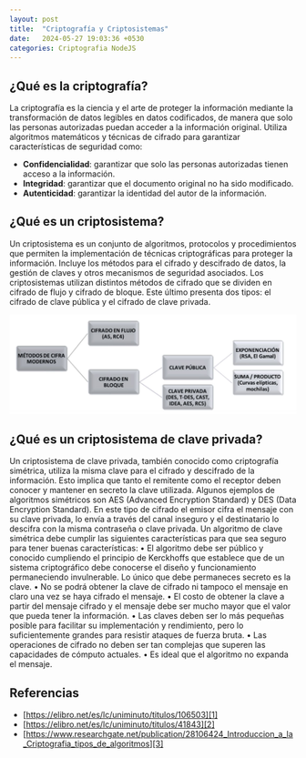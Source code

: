 ```yaml
---
layout: post
title:  "Criptografía y Criptosistemas"
date:   2024-05-27 19:03:36 +0530
categories: Criptografia NodeJS
---
```

## ¿Qué es la criptografía?

La criptografía es la ciencia y el arte de proteger la información mediante la transformación de datos legibles en datos codificados, de manera que solo las personas autorizadas puedan acceder a la información original. Utiliza algoritmos matemáticos y técnicas de cifrado para garantizar características de seguridad como:
- **Confidencialidad**: garantizar que solo las personas autorizadas tienen acceso a la información.
- **Integridad**: garantizar que el documento original no ha sido modificado.
- **Autenticidad**: garantizar la identidad del autor de la información.

## ¿Qué es un criptosistema?

Un criptosistema es un conjunto de algoritmos, protocolos y procedimientos que permiten la implementación de técnicas criptográficas para proteger la información. Incluye los métodos para el cifrado y descifrado de datos, la gestión de claves y otros mecanismos de seguridad asociados. 
Los criptosistemas utilizan distintos métodos de cifrado que se dividen en cifrado de flujo y cifrado de bloque. Este último presenta dos tipos: el cifrado de clave pública y el cifrado de clave privada. 

![Image](/assets/Criptosistemas.JPG)

## ¿Qué es un criptosistema de clave privada?
Un criptosistema de clave privada, también conocido como criptografía simétrica, utiliza la misma clave para el cifrado y descifrado de la información. Esto implica que tanto el remitente como el receptor deben conocer y mantener en secreto la clave utilizada. Algunos ejemplos de algoritmos simétricos son AES (Advanced Encryption Standard) y DES (Data Encryption Standard).
En este tipo de cifrado el emisor cifra el mensaje con su clave privada, lo envía a través del canal inseguro y el destinatario lo descifra con la misma contraseña o clave privada. 
Un algoritmo de clave simétrica debe cumplir las siguientes características para que sea seguro para tener buenas características:
•	El algoritmo debe ser público y conocido cumpliendo el principio de Kerckhoffs que establece que de un sistema criptográfico debe conocerse el diseño y funcionamiento permaneciendo invulnerable. Lo único que debe permaneces secreto es la clave.
•	No se podrá obtener la clave de cifrado ni tampoco el mensaje en claro una vez se haya cifrado el mensaje.
•	El costo de obtener la clave a partir del mensaje cifrado y el mensaje debe ser mucho mayor que el valor que pueda tener la información.
•	Las claves deben ser lo más pequeñas posible para facilitar su implementación y rendimiento, pero lo suficientemente grandes para resistir ataques de fuerza bruta.
•	Las operaciones de cifrado no deben ser tan complejas que superen las capacidades de cómputo actuales.
•	Es ideal que el algoritmo no expanda el mensaje.

## Referencias

- [https://elibro.net/es/lc/uniminuto/titulos/106503][1]
- [https://elibro.net/es/lc/uniminuto/titulos/41843][2]
- [https://www.researchgate.net/publication/28106424_Introduccion_a_la_Criptografia_tipos_de_algoritmos][3]

[1]: https://elibro.net/es/lc/uniminuto/titulos/106503
[2]: https://elibro.net/es/lc/uniminuto/titulos/41843
[3]: https://www.researchgate.net/publication/28106424_Introduccion_a_la_Criptografia_tipos_de_algoritmos

